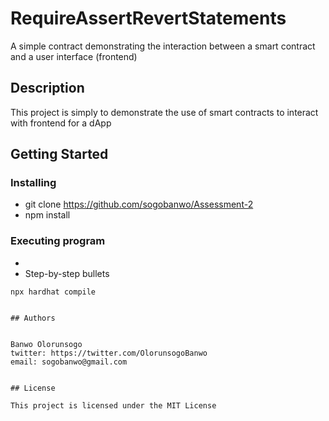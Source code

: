 # RequireAssertRevertStatements

A simple contract demonstrating the interaction between a smart contract and a user interface (frontend)

## Description

This project is simply to demonstrate the use of smart contracts to interact with frontend for a dApp

## Getting Started

### Installing

* git clone https://github.com/sogobanwo/Assessment-2
* npm install

### Executing program

* 
* Step-by-step bullets
```
npx hardhat compile
```

```

## Authors


Banwo Olorunsogo
twitter: https://twitter.com/OlorunsogoBanwo
email: sogobanwo@gmail.com


## License

This project is licensed under the MIT License
